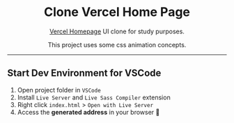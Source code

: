 <h1 align="center">
Clone Vercel Home Page
</h1>

<p align="center"><a href="https://vercel.com">Vercel Homepage</a> UI clone for study purposes.</p>
<p align="center">This project uses some css animation concepts.</p>

<hr>

## Start Dev Environment for VSCode

1. Open project folder in `VSCode`
2. Install `Live Server` and `Live Sass Compiler` extension
3. Right click `index.html` > `Open with Live Server`
4. Access the **generated address** in your browser 🚀
